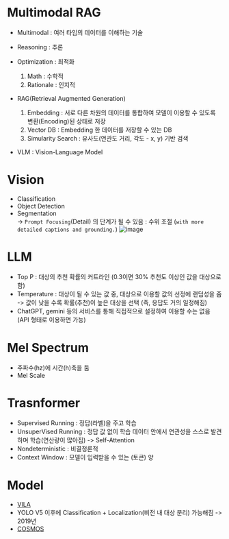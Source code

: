 # Multimodal RAG
- Multimodal : 여러 타입의 데이터를 이해하는 기술
- Reasoning : 추론
- Optimization : 최적화
  1. Math : 수학적
  2. Rationale : 인지적

- RAG(Retrieval Augmented Generation)
  1. Embedding : 서로 다른 차원의 데이터를 통합하여 모델이 이용할 수 있도록 변환(Encoding)된 상태로 저장
  2. Vector DB : Embedding 한 데이터를 저장할 수 있는 DB
  3. Simularity Search : 유사도(연관도 거리, 각도 - x, y) 기반 검색
  

- VLM : Vision-Language Model

# Vision
- Classification
- Object Detection
- Segmentation   
  -> `Prompt Focusing`(Detail) 의 단계가 될 수 있음 : 수위 조절 (`with more detailed captions and grounding.`)
  ![image](https://github.com/user-attachments/assets/48180923-b739-4885-921d-dc26d993b81d)

# LLM
- Top P : 대상의 추천 확률의 커트라인 (0.3이면 30% 추천도 이상인 값을 대상으로 함)
- Temperature : 대상이 될 수 있는 값 중, 대상으로 이용할 값의 선정에 랜덤성을 줌
  -> 값이 낮을 수록 확률(추천)이 높은 대상을 선택 (즉, 응답도 거의 일정해짐)
- ChatGPT, gemini 등의 서비스를 통해 직접적으로 설정하여 이용할 수는 없음 (API 형태로 이용하면 가능)

# Mel Spectrum
- 주파수(hz)에 시간(h)축을 둠
- Mel Scale


# Trasnformer
- Supervised Running : 정답(라벨)을 주고 학습
- UnsuperVised Running : 정답 값 없이 학습 데이터 안에서 연관성을 스스로 발견하며 학습(연산량이 많아짐) -> Self-Attention
- Nondeterministic : 비결정론적
- Context Window : 모델이 입력받을 수 있는 (토큰) 양

# Model
- [VILA](https://nvlabs.github.io/VILA/)
- YOLO V5 이후에 Classification + Localization(비전 내 대상 분리) 가능해짐 -> 2019년
- [COSMOS](https://www.nvidia.com/en-us/ai/cosmos/)
